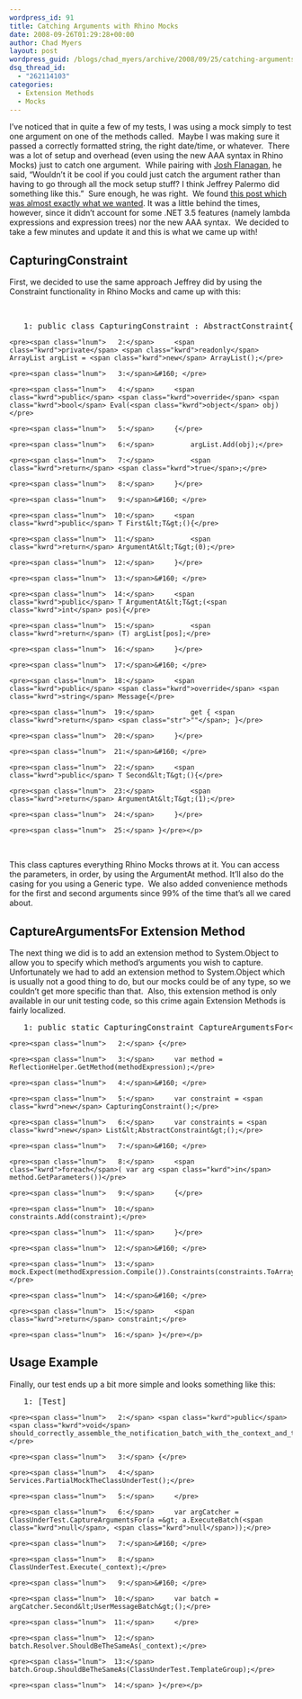 ```yaml
---
wordpress_id: 91
title: Catching Arguments with Rhino Mocks
date: 2008-09-26T01:29:28+00:00
author: Chad Myers
layout: post
wordpress_guid: /blogs/chad_myers/archive/2008/09/25/catching-arguments-with-rhino-mocks.aspx
dsq_thread_id:
  - "262114103"
categories:
  - Extension Methods
  - Mocks
---
```

I’ve noticed that in quite a few of my tests, I was using a mock simply to test one argument on one of the methods called.&#160; Maybe I was making sure it passed a correctly formatted string, the right date/time, or whatever.&#160; There was a lot of setup and overhead (even using the new AAA syntax in Rhino Mocks) just to catch one argument.&#160; While pairing with [Josh Flanagan](http://joshuaflanagan.lostechies.com), he said, “Wouldn’t it be cool if you could just catch the argument rather than having to go through all the mock setup stuff? I think Jeffrey Palermo did something like this.”&#160; Sure enough, he was right.&#160; We found [this post which was almost exactly what we wanted](http://codebetter.com/blogs/jeffrey.palermo/archive/2007/10/02/generic-constraint-for-rhino-mocks-make-unit-tests-more-readable.aspx). It was a little behind the times, however, since it didn’t account for some .NET 3.5 features (namely lambda expressions and expression trees) nor the new AAA syntax.&#160; We decided to take a few minutes and update it and this is what we came up with!

## CapturingConstraint

First, we decided to use the same approach Jeffrey did by using the Constraint functionality in Rhino Mocks and came up with this:

&#160;

<div class="csharpcode-wrapper">
  <div class="csharpcode">
    <pre><span class="lnum">   1:</span> <span class="kwrd">public</span> <span class="kwrd">class</span> CapturingConstraint : AbstractConstraint{</pre>
    
    <pre><span class="lnum">   2:</span>     <span class="kwrd">private</span> <span class="kwrd">readonly</span> ArrayList argList = <span class="kwrd">new</span> ArrayList();</pre>
    
    <pre><span class="lnum">   3:</span>&#160; </pre>
    
    <pre><span class="lnum">   4:</span>     <span class="kwrd">public</span> <span class="kwrd">override</span> <span class="kwrd">bool</span> Eval(<span class="kwrd">object</span> obj)</pre>
    
    <pre><span class="lnum">   5:</span>     {</pre>
    
    <pre><span class="lnum">   6:</span>         argList.Add(obj);</pre>
    
    <pre><span class="lnum">   7:</span>         <span class="kwrd">return</span> <span class="kwrd">true</span>;</pre>
    
    <pre><span class="lnum">   8:</span>     }</pre>
    
    <pre><span class="lnum">   9:</span>&#160; </pre>
    
    <pre><span class="lnum">  10:</span>     <span class="kwrd">public</span> T First&lt;T&gt;(){</pre>
    
    <pre><span class="lnum">  11:</span>         <span class="kwrd">return</span> ArgumentAt&lt;T&gt;(0);</pre>
    
    <pre><span class="lnum">  12:</span>     }</pre>
    
    <pre><span class="lnum">  13:</span>&#160; </pre>
    
    <pre><span class="lnum">  14:</span>     <span class="kwrd">public</span> T ArgumentAt&lt;T&gt;(<span class="kwrd">int</span> pos){</pre>
    
    <pre><span class="lnum">  15:</span>         <span class="kwrd">return</span> (T) argList[pos];</pre>
    
    <pre><span class="lnum">  16:</span>     }</pre>
    
    <pre><span class="lnum">  17:</span>&#160; </pre>
    
    <pre><span class="lnum">  18:</span>     <span class="kwrd">public</span> <span class="kwrd">override</span> <span class="kwrd">string</span> Message{</pre>
    
    <pre><span class="lnum">  19:</span>         get { <span class="kwrd">return</span> <span class="str">""</span>; }</pre>
    
    <pre><span class="lnum">  20:</span>     }</pre>
    
    <pre><span class="lnum">  21:</span>&#160; </pre>
    
    <pre><span class="lnum">  22:</span>     <span class="kwrd">public</span> T Second&lt;T&gt;(){</pre>
    
    <pre><span class="lnum">  23:</span>         <span class="kwrd">return</span> ArgumentAt&lt;T&gt;(1);</pre>
    
    <pre><span class="lnum">  24:</span>     }</pre>
    
    <pre><span class="lnum">  25:</span> }</pre></p>
  </div>
</div>

&#160;

This class captures everything Rhino Mocks throws at it. You can access the parameters, in order, by using the ArgumentAt method. It’ll also do the casing for you using a Generic type.&#160; We also added convenience methods for the first and second arguments since 99% of the time that’s all we cared about.

## CaptureArgumentsFor Extension Method

The next thing we did is to add an extension method to System.Object to allow you to specify which method’s arguments you wish to capture.&#160; Unfortunately we had to add an extension method to System.Object which is usually not a good thing to do, but our mocks could be of any type, so we couldn’t get more specific than that.&#160; Also, this extension method is only available in our unit testing code, so this crime again Extension Methods is fairly localized.

<div class="csharpcode-wrapper">
  <div class="csharpcode">
    <pre><span class="lnum">   1:</span> <span class="kwrd">public</span> <span class="kwrd">static</span> CapturingConstraint CaptureArgumentsFor&lt;MOCK&gt;(<span class="kwrd">this</span> MOCK mock, Expression&lt;Action&lt;MOCK&gt;&gt; methodExpression)</pre>
    
    <pre><span class="lnum">   2:</span> {</pre>
    
    <pre><span class="lnum">   3:</span>     var method = ReflectionHelper.GetMethod(methodExpression);</pre>
    
    <pre><span class="lnum">   4:</span>&#160; </pre>
    
    <pre><span class="lnum">   5:</span>     var constraint = <span class="kwrd">new</span> CapturingConstraint();</pre>
    
    <pre><span class="lnum">   6:</span>     var constraints = <span class="kwrd">new</span> List&lt;AbstractConstraint&gt;();</pre>
    
    <pre><span class="lnum">   7:</span>&#160; </pre>
    
    <pre><span class="lnum">   8:</span>     <span class="kwrd">foreach</span>( var arg <span class="kwrd">in</span> method.GetParameters())</pre>
    
    <pre><span class="lnum">   9:</span>     {</pre>
    
    <pre><span class="lnum">  10:</span>         constraints.Add(constraint);</pre>
    
    <pre><span class="lnum">  11:</span>     }</pre>
    
    <pre><span class="lnum">  12:</span>&#160; </pre>
    
    <pre><span class="lnum">  13:</span>     mock.Expect(methodExpression.Compile()).Constraints(constraints.ToArray());</pre>
    
    <pre><span class="lnum">  14:</span>&#160; </pre>
    
    <pre><span class="lnum">  15:</span>     <span class="kwrd">return</span> constraint;</pre>
    
    <pre><span class="lnum">  16:</span> }</pre></p>
  </div>
</div>

## Usage Example

Finally, our test ends up a bit more simple and looks something like this:

<div class="csharpcode-wrapper">
  <div class="csharpcode">
    <pre><span class="lnum">   1:</span> [Test]</pre>
    
    <pre><span class="lnum">   2:</span> <span class="kwrd">public</span> <span class="kwrd">void</span> should_correctly_assemble_the_notification_batch_with_the_context_and_template_group()</pre>
    
    <pre><span class="lnum">   3:</span> {</pre>
    
    <pre><span class="lnum">   4:</span>     Services.PartialMockTheClassUnderTest();</pre>
    
    <pre><span class="lnum">   5:</span>     </pre>
    
    <pre><span class="lnum">   6:</span>     var argCatcher = ClassUnderTest.CaptureArgumentsFor(a =&gt; a.ExecuteBatch(<span class="kwrd">null</span>, <span class="kwrd">null</span>));</pre>
    
    <pre><span class="lnum">   7:</span>&#160; </pre>
    
    <pre><span class="lnum">   8:</span>     ClassUnderTest.Execute(_context);</pre>
    
    <pre><span class="lnum">   9:</span>&#160; </pre>
    
    <pre><span class="lnum">  10:</span>     var batch = argCatcher.Second&lt;UserMessageBatch&gt;();</pre>
    
    <pre><span class="lnum">  11:</span>     </pre>
    
    <pre><span class="lnum">  12:</span>     batch.Resolver.ShouldBeTheSameAs(_context);</pre>
    
    <pre><span class="lnum">  13:</span>     batch.Group.ShouldBeTheSameAs(ClassUnderTest.TemplateGroup);</pre>
    
    <pre><span class="lnum">  14:</span> }</pre></p>
  </div>
</div>